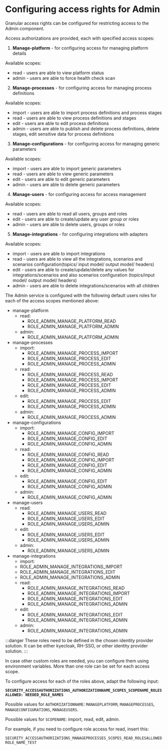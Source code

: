 # Configuring access rights for Admin

Granular access rights can be configured for restricting access to the Admin component.

Access authorizations are provided, each with specified access scopes:

1. **Manage-platform** - for configuring access for managing platform details

Available scopes:

* read - users are able to view platform status
* admin - users are able to force health check scan

2. **Manage-processes** - for configuring access for managing process definitions

Available scopes:

* import - users are able to import process definitions and process stages
* read - users are able to view process definitions and stages
* edit - users are able to edit process definitions
* admin - users are able to publish and delete process definitions, delete stages, edit sensitive data for process definitions

3. **Manage-configurations** - for configuring access for managing generic parameters

Available scopes:

* import - users are able to import generic parameters
* read - users are able to view generic parameters
* edit - users are able to edit generic parameters
* admin - users are able to delete generic parameters

4. **Manage-users** - for configuring access for access management

Available scopes:

* read - users are able to read all users, groups and roles&#x20;
* edit - users are able to create/update any user group or roles
* admin - users are able to delete users, groups or roles

5. **Manage-integrations** - for configuring integrations with adapters

Available scopes:

* import - users are able to import integrations
* read - users are able to view all the integrations, scenarios and scenarios configuration(topics/ input model/ output model/ headers)
* edit - users are able to create/update/delete any values for integrations/scenarios and also scenarios configuration (topics/input model/ output model/ headers)
* admin - users are able to delete integrations/scenarios with all children

The Admin service is configured with the following default users roles for each of the access scopes mentioned above:

* manage-platform
  * read:
    * ROLE_ADMIN_MANAGE_PLATFORM_READ
    * ROLE_ADMIN_MANAGE_PLATFORM_ADMIN
  * admin:
    * ROLE_ADMIN_MANAGE_PLATFORM_ADMIN
* manage-processes
  * import:
    * ROLE_ADMIN_MANAGE_PROCESS_IMPORT
    * ROLE_ADMIN_MANAGE_PROCESS_EDIT
    * ROLE_ADMIN_MANAGE_PROCESS_ADMIN
  * read:
    * ROLE_ADMIN_MANAGE_PROCESS_READ
    * ROLE_ADMIN_MANAGE_PROCESS_IMPORT
    * ROLE_ADMIN_MANAGE_PROCESS_EDIT
    * ROLE_ADMIN_MANAGE_PROCESS_ADMIN
  * edit:
    * ROLE_ADMIN_MANAGE_PROCESS_EDIT
    * ROLE_ADMIN_MANAGE_PROCESS_ADMIN
  * admin:
    * ROLE_ADMIN_MANAGE_PROCESS_ADMIN
* manage-configurations
  * import:
    * ROLE_ADMIN_MANAGE_CONFIG_IMPORT
    * ROLE_ADMIN_MANAGE_CONFIG_EDIT
    * ROLE_ADMIN_MANAGE_CONFIG_ADMIN
  * read:
    * ROLE_ADMIN_MANAGE_CONFIG_READ
    * ROLE_ADMIN_MANAGE_CONFIG_IMPORT
    * ROLE_ADMIN_MANAGE_CONFIG_EDIT
    * ROLE_ADMIN_MANAGE_CONFIG_ADMIN
  * edit:
    * ROLE_ADMIN_MANAGE_CONFIG_EDIT
    * ROLE_ADMIN_MANAGE_CONFIG_ADMIN
  * admin:
    * ROLE_ADMIN_MANAGE_CONFIG_ADMIN
* manage-users
  * read:
    * ROLE_ADMIN_MANAGE_USERS_READ
    * ROLE_ADMIN_MANAGE_USERS_EDIT
    * ROLE_ADMIN_MANAGE_USERS_ADMIN
  * edit:
    * ROLE_ADMIN_MANAGE_USERS_EDIT
    * ROLE_ADMIN_MANAGE_USERS_ADMIN
  * admin:
    * ROLE_ADMIN_MANAGE_USERS_ADMIN
* manage-integrations
    * import:
    * ROLE_ADMIN_MANAGE_INTEGRATIONS_IMPORT
    * ROLE_ADMIN_MANAGE_INTEGRATIONS_EDIT
    * ROLE_ADMIN_MANAGE_INTEGRATIONS_ADMIN
  * read:
    * ROLE_ADMIN_MANAGE_INTEGRATIONS_READ
    * ROLE_ADMIN_MANAGE_INTEGRATIONS_IMPORT
    * ROLE_ADMIN_MANAGE_INTEGRATIONS_EDIT
    * ROLE_ADMIN_MANAGE_INTEGRATIONS_ADMIN
  * edit:
    * ROLE_ADMIN_MANAGE_INTEGRATIONS_EDIT
    * ROLE_ADMIN_MANAGE_INTEGRATIONS_ADMIN
  * admin:
    * ROLE_ADMIN_MANAGE_INTEGRATIONS_ADMIN

:::danger
These roles need to be defined in the chosen identity provider solution. It can be either kyecloak, RH-SSO, or other identity provider solution.
:::

In case other custom roles are needed, you can configure them using environment variables. More than one role can be set for each access scope.

To configure access for each of the roles above, adapt the following input:

**`SECURITY_ACCESSAUTHORIZATIONS_AUTHORIZATIONNAME_SCOPES_SCOPENAME_ROLESALLOWED: NEEDED_ROLE_NAMES`**

Possible values for `AUTHORIZATIONNAME`: `MANAGEPLATFORM`, `MANAGEPROCESSES`, `MANAGECONFIGURATIONS`, `MANAGEUSERS`.

Possible values for `SCOPENAME`: import, read, edit, admin.

For example, if you need to configure role access for read, insert this:

```
SECURITY_ACCESSAUTHORIZATIONS_MANAGEPROCESSES_SCOPES_READ_ROLESALLOWED: ROLE_NAME_TEST
```

